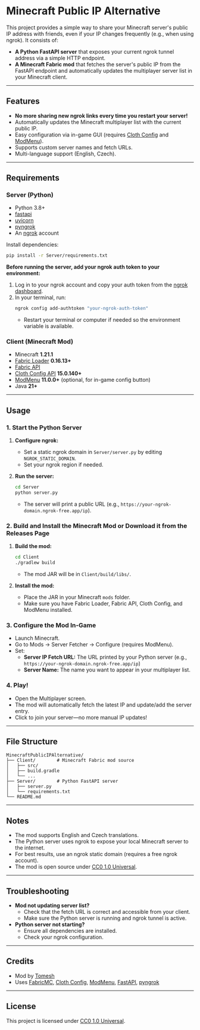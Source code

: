 # Minecraft Public IP Alternative

This project provides a simple way to share your Minecraft server's public IP address with friends, even if your IP changes frequently (e.g., when using ngrok). It consists of:

- **A Python FastAPI server** that exposes your current ngrok tunnel address via a simple HTTP endpoint.
- **A Minecraft Fabric mod** that fetches the server's public IP from the FastAPI endpoint and automatically updates the multiplayer server list in your Minecraft client.

---

## Features

- **No more sharing new ngrok links every time you restart your server!**
- Automatically updates the Minecraft multiplayer list with the current public IP.
- Easy configuration via in-game GUI (requires [Cloth Config](https://www.curseforge.com/minecraft/mc-mods/cloth-config) and [ModMenu](https://www.curseforge.com/minecraft/mc-mods/modmenu)).
- Supports custom server names and fetch URLs.
- Multi-language support (English, Czech).

---

## Requirements

### Server (Python)

- Python 3.8+
- [fastapi](https://fastapi.tiangolo.com/)
- [uvicorn](https://www.uvicorn.org/)
- [pyngrok](https://github.com/alexdlaird/pyngrok)
- An [ngrok](https://ngrok.com/) account

Install dependencies:
```sh
pip install -r Server/requirements.txt
```

**Before running the server, add your ngrok auth token to your environment:**

1. Log in to your ngrok account and copy your auth token from the [ngrok dashboard](https://dashboard.ngrok.com/get-started/your-authtoken).
2. In your terminal, run:
   ```sh
   ngrok config add-authtoken "your-ngrok-auth-token"
   ```
   - Restart your terminal or computer if needed so the environment variable is available.

### Client (Minecraft Mod)

- Minecraft **1.21.1**
- [Fabric Loader](https://fabricmc.net/) **0.16.13+**
- [Fabric API](https://modrinth.com/mod/fabric-api)
- [Cloth Config API](https://www.curseforge.com/minecraft/mc-mods/cloth-config) **15.0.140+**
- [ModMenu](https://www.curseforge.com/minecraft/mc-mods/modmenu) **11.0.0+** (optional, for in-game config button)
- Java **21+**

---

## Usage

### 1. Start the Python Server

1. **Configure ngrok:**
   - Set a static ngrok domain in `Server/server.py` by editing `NGROK_STATIC_DOMAIN`.
   - Set your ngrok region if needed.

2. **Run the server:**
   ```sh
   cd Server
   python server.py
   ```
   - The server will print a public URL (e.g., `https://your-ngrok-domain.ngrok-free.app/ip`).

### 2. Build and Install the Minecraft Mod or Download it from the Releases Page

1. **Build the mod:**
   ```sh
   cd Client
   ./gradlew build
   ```
   - The mod JAR will be in `Client/build/libs/`.

2. **Install the mod:**
   - Place the JAR in your Minecraft `mods` folder.
   - Make sure you have Fabric Loader, Fabric API, Cloth Config, and ModMenu installed.

### 3. Configure the Mod In-Game

- Launch Minecraft.
- Go to Mods → Server Fetcher → Configure (requires ModMenu).
- Set:
  - **Server IP Fetch URL:** The URL printed by your Python server (e.g., `https://your-ngrok-domain.ngrok-free.app/ip`)
  - **Server Name:** The name you want to appear in your multiplayer list.

### 4. Play!

- Open the Multiplayer screen.
- The mod will automatically fetch the latest IP and update/add the server entry.
- Click to join your server—no more manual IP updates!

---

## File Structure

```
MinecraftPublicIPAlternative/
├── Client/        # Minecraft Fabric mod source
│   ├── src/
│   ├── build.gradle
│   └── ...
├── Server/        # Python FastAPI server
│   ├── server.py
│   └── requirements.txt
└── README.md
```

---

## Notes

- The mod supports English and Czech translations.
- The Python server uses ngrok to expose your local Minecraft server to the internet.
- For best results, use an ngrok static domain (requires a free ngrok account).
- The mod is open source under [CC0 1.0 Universal](https://creativecommons.org/publicdomain/zero/1.0/).

---

## Troubleshooting

- **Mod not updating server list?**
  - Check that the fetch URL is correct and accessible from your client.
  - Make sure the Python server is running and ngrok tunnel is active.
- **Python server not starting?**
  - Ensure all dependencies are installed.
  - Check your ngrok configuration.

---

## Credits

- Mod by [Tomesh](https://github.com/Thomioo)
- Uses [FabricMC](https://fabricmc.net/), [Cloth Config](https://github.com/shedaniel/cloth-config), [ModMenu](https://github.com/TerraformersMC/ModMenu), [FastAPI](https://fastapi.tiangolo.com/), [pyngrok](https://github.com/alexdlaird/pyngrok)

---

## License

This project is licensed under [CC0 1.0 Universal](Client/LICENSE).

